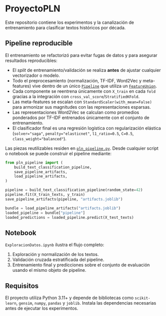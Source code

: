 # ProyectoPLN

Este repositorio contiene los experimentos y la canalización de entrenamiento para clasificar textos históricos por década.

## Pipeline reproducible

El entrenamiento se refactorizó para evitar fugas de datos y para asegurar resultados reproducibles:

- El *split* de entrenamiento/validación se realiza **antes** de ajustar cualquier vectorizador o modelo.
- Todo el preprocesamiento (normalización, TF-IDF, Word2Vec y meta-features) vive dentro de un único [`Pipeline`](https://scikit-learn.org/stable/modules/generated/sklearn.pipeline.Pipeline.html) que utiliza un [`FeatureUnion`](https://scikit-learn.org/stable/modules/generated/sklearn.pipeline.FeatureUnion.html).
- Cada componente se reentrena únicamente con `X_train` en cada `fold` gracias a la integración con `cross_val_score`/`StratifiedKFold`.
- Las meta-features se escalan con `StandardScaler(with_mean=False)` para armonizar sus magnitudes con las representaciones esparsas.
- Las representaciones Word2Vec se calculan como promedios ponderados por TF-IDF entrenados únicamente con el conjunto de entrenamiento.
- El clasificador final es una regresión logística con regularización elástica (`solver="saga"`, `penalty="elasticnet"`, `l1_ratio=0.5`, `C=0.5`, `class_weight="balanced"`).

Las piezas reutilizables residen en [`pln_pipeline.py`](pln_pipeline.py). Desde cualquier script o notebook se puede construir el pipeline mediante:

```python
from pln_pipeline import (
    build_text_classification_pipeline,
    save_pipeline_artifacts,
    load_pipeline_artifacts,
)

pipeline = build_text_classification_pipeline(random_state=42)
pipeline.fit(X_train_texts, y_train)
save_pipeline_artifacts(pipeline, "artifacts.joblib")

bundle = load_pipeline_artifacts("artifacts.joblib")
loaded_pipeline = bundle["pipeline"]
loaded_predictions = loaded_pipeline.predict(X_test_texts)
```

## Notebook

`ExploracionDatos.ipynb` ilustra el flujo completo:

1. Exploración y normalización de los textos.
2. Validación cruzada estratificada del pipeline.
3. Entrenamiento final y predicciones sobre el conjunto de evaluación usando el mismo objeto de pipeline.

## Requisitos

El proyecto utiliza Python 3.11+ y depende de bibliotecas como `scikit-learn`, `gensim`, `numpy`, `pandas` y `joblib`. Instala las dependencias necesarias antes de ejecutar los experimentos.
